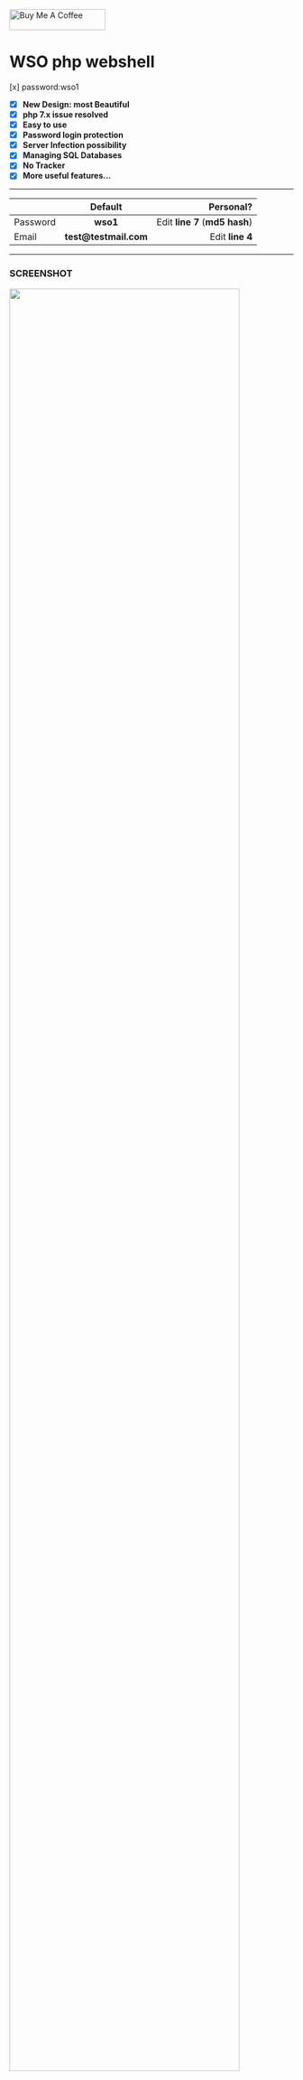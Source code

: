 <a href="https://www.buymeacoffee.com/michyamrane" target="_blank">
    <img width="170" height="37" alt="Buy Me A Coffee" src="https://camo.githubusercontent.com/031fc5a134cdca5ae3460822aba371e63f794233/68747470733a2f2f7777772e6275796d6561636f666665652e636f6d2f6173736574732f696d672f637573746f6d5f696d616765732f6f72616e67655f696d672e706e67">
</a>

# WSO php webshell
  [x] password:wso1
- [x] **New Design: most Beautiful**
- [x] **php 7.x issue resolved**
- [x] **Easy to use**
- [x] **Password login protection**
- [x] **Server Infection possibility**
- [x] **Managing SQL Databases**
- [x] **No Tracker**
- [x] **More useful features...**

 ______________

|               | Default                | Personal?                       |
| ------------- |:----------------------:| -------------------------------:|
| Password      | __wso1__           | Edit __line 7__ (__md5 hash__)  |
| Email         | __test@testmail.com__  | Edit __line 4__                 |

 ______________
 

### SCREENSHOT

<img src="/screenshots/wso-welcome.gif" width="90%"></img> <img src="/screenshots/wso-main.png" width="90%"></img><img src="/screenshots/wso-network.png" width="90%"> <img src="/screenshots/wso-bye.gif" width="90%"></img> 
 ______________
 

### LEGAL DISCLAMER

``` The author does not hold any responsibility about the bad use of this tool/script,
remember that attacking targets access to private files without permissions is illegal and punish
by law, this tool/script was build to show how resource files can automate tasks.
```
